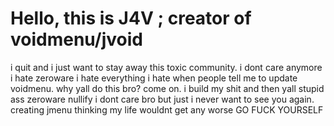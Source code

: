# Hello, this is J4V ; creator of voidmenu/jvoid
i quit and i just want to stay away this toxic community. i dont care anymore i hate zeroware i hate everything i hate when people tell me to update voidmenu. why yall do this bro? come on. i build my shit and then yall stupid ass zeroware nullify i dont care bro but just i never want to see you again. creating jmenu thinking my life wouldnt get any worse GO FUCK YOURSELF
